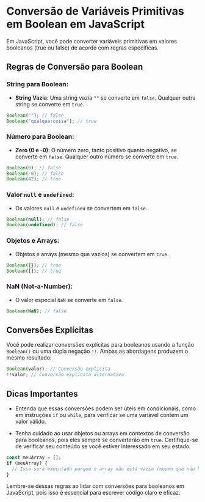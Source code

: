 # **Conversão de Variáveis Primitivas em Boolean em JavaScript**

Em JavaScript, você pode converter variáveis primitivas em valores booleanos (true ou false) de acordo com regras específicas.

## Regras de Conversão para Boolean

### **String para Boolean**:

   - **String Vazia**: Uma string vazia `""` se converte em `false`. Qualquer outra string se converte em `true`.

   ```javascript
   Boolean(""); // false
   Boolean("qualquercoisa"); // true
   ```

### **Número para Boolean**:

   - **Zero (0 e -0)**: O número zero, tanto positivo quanto negativo, se converte em `false`. Qualquer outro número se converte em `true`.

   ```javascript
   Boolean(0); // false
   Boolean(-0); // false
   Boolean(42); // true
   ```

### **Valor `null` e `undefined`**:

   - Os valores `null` e `undefined` se convertem em `false`.

   ```javascript
   Boolean(null); // false
   Boolean(undefined); // false
   ```

### **Objetos e Arrays**:

   - Objetos e arrays (mesmo que vazios) se convertem em `true`.

   ```javascript
   Boolean({}); // true
   Boolean([]); // true
   ```

### **NaN (Not-a-Number)**:

   - O valor especial `NaN` se converte em `false`.

   ```javascript
   Boolean(NaN); // false
   ```

## Conversões Explícitas

Você pode realizar conversões explícitas para booleanos usando a função `Boolean()` ou uma dupla negação `!!`. Ambas as abordagens produzem o mesmo resultado:

```javascript
Boolean(valor); // Conversão explícita
!!valor; // Conversão explícita alternativa
```

## Dicas Importantes

- Entenda que essas conversões podem ser úteis em condicionais, como em instruções `if` ou `while`, para verificar se uma variável contém um valor válido.

- Tenha cuidado ao usar objetos ou arrays em contextos de conversão para booleanos, pois eles sempre se converterão em `true`. Certifique-se de verificar seu conteúdo se você estiver interessado em seu estado.

```javascript
const meuArray = [];
if (meuArray) {
  // Isso será executado porque o array não está vazio (mesmo que não haja elementos).
}
```

Lembre-se dessas regras ao lidar com conversões para booleanos em JavaScript, pois isso é essencial para escrever código claro e eficaz.
